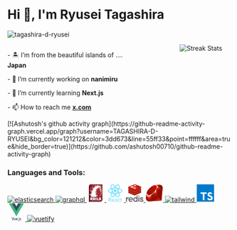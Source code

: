 <h1 align="left">Hi 👋, I'm Ryusei Tagashira</h1>
<p align="left">
  <img src="https://komarev.com/ghpvc/?username=tagashira-d-ryusei&label=Profile%20views&color=0e75b6&style=flat" alt="tagashira-d-ryusei" />
</p>
<div>
  <span style="display: inline-block; vertical-align: top; width: 60%;">
    <p>- 🏝️ I’m from the beautiful islands of .... <strong>Japan</strong></p>
    <p>- 🔭 I’m currently working on <strong>nanimiru</strong></p>
    <p>- 🌱 I’m currently learning <strong>Next.js</strong></p>
    <p>- 📫 How to reach me <strong><a href="https://x.com/TagaRyusei" target="_blank" rel="noreferrer">x.com</a></strong></p>
  </span>
  <span style="display: inline-block; vertical-align: top; width: 35%; text-align: right;">
    <img src="https://github-readme-streak-stats.herokuapp.com/?user=tagashira-d-ryusei" alt="Streak Stats" />
  </span>
</div>
<div>
  [![Ashutosh's github activity graph](https://github-readme-activity-graph.vercel.app/graph?username=TAGASHIRA-D-RYUSEI&bg_color=121212&color=3dd673&line=55ff33&point=ffffff&area=true&hide_border=true)](https://github.com/ashutosh00710/github-readme-activity-graph)
</div>
<h3 align="left">Languages and Tools:</h3>
<p align="left">
  <a href="https://www.elastic.co" target="_blank" rel="noreferrer">
    <img src="https://www.vectorlogo.zone/logos/elastic/elastic-icon.svg" alt="elasticsearch" width="40" height="40"/>
  </a>
  <a href="https://graphql.org" target="_blank" rel="noreferrer">
    <img src="https://www.vectorlogo.zone/logos/graphql/graphql-icon.svg" alt="graphql" width="40" height="40"/>
  </a>
  <a href="https://rubyonrails.org" target="_blank" rel="noreferrer">
    <img src="https://raw.githubusercontent.com/devicons/devicon/master/icons/rails/rails-original-wordmark.svg" alt="rails" width="40" height="40"/>
  </a>
  <a href="https://reactjs.org/" target="_blank" rel="noreferrer">
    <img src="https://raw.githubusercontent.com/devicons/devicon/master/icons/react/react-original-wordmark.svg" alt="react" width="40" height="40"/>
  </a>
  <a href="https://redis.io" target="_blank" rel="noreferrer">
    <img src="https://raw.githubusercontent.com/devicons/devicon/master/icons/redis/redis-original-wordmark.svg" alt="redis" width="40" height="40"/>
  </a>
  <a href="https://www.ruby-lang.org/en/" target="_blank" rel="noreferrer">
    <img src="https://raw.githubusercontent.com/devicons/devicon/master/icons/ruby/ruby-original.svg" alt="ruby" width="40" height="40"/>
  </a>
  <a href="https://tailwindcss.com/" target="_blank" rel="noreferrer">
    <img src="https://www.vectorlogo.zone/logos/tailwindcss/tailwindcss-icon.svg" alt="tailwind" width="40" height="40"/>
  </a>
  <a href="https://www.typescriptlang.org/" target="_blank" rel="noreferrer">
    <img src="https://raw.githubusercontent.com/devicons/devicon/master/icons/typescript/typescript-original.svg" alt="typescript" width="40" height="40"/>
  </a>
  <a href="https://vuejs.org/" target="_blank" rel="noreferrer">
    <img src="https://raw.githubusercontent.com/devicons/devicon/master/icons/vuejs/vuejs-original-wordmark.svg" alt="vuejs" width="40" height="40"/>
  </a>
  <a href="https://vuetifyjs.com/en/" target="_blank" rel="noreferrer">
    <img src="https://bestofjs.org/logos/vuetify.svg" alt="vuetify" width="40" height="40"/>
  </a>
</p>

